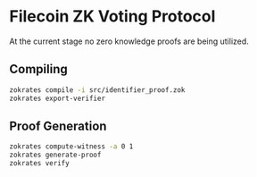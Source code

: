# Filecoin ZK Voting Protocol

At the current stage no zero knowledge proofs are being utilized.

## Compiling

```bash
zokrates compile -i src/identifier_proof.zok
zokrates export-verifier
```

## Proof Generation

```bash
zokrates compute-witness -a 0 1
zokrates generate-proof
zokrates verify
```
